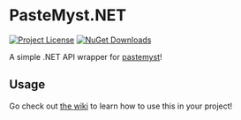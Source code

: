 # PasteMyst.NET

[![Project License](https://img.shields.io/github/license/dentolos19/PasteMystNet)](./LICENSE)
[![NuGet Downloads](https://img.shields.io/nuget/dt/PasteMystNet)](https://nuget.org/packages/PasteMystNet)

A simple .NET API wrapper for [pastemyst](https://paste.myst.rs)!

## Usage

Go check out [the wiki](https://github.com/dentolos19/PasteMystNet/wiki) to learn how to use this in your project!